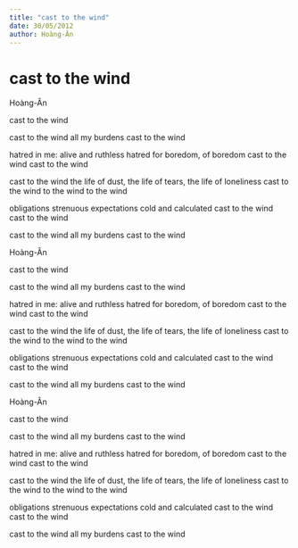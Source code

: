 ```yaml
---
title: "cast to the wind"
date: 30/05/2012
author: Hoàng-Ân
---
```


# cast to the wind

Hoàng-Ân



cast to the wind

cast to the wind
all my burdens
cast to the wind

hatred in me: alive and ruthless
hatred for boredom, of boredom
cast to the wind
cast to the wind

cast to the wind
the life of dust,
the life of tears,
the life of loneliness
cast to the wind
to the wind
to the wind

obligations
strenuous
expectations
cold and calculated
cast to the wind
cast to the wind

cast to the wind
all my burdens
cast to the wind

Hoàng-Ân



cast to the wind

cast to the wind
all my burdens
cast to the wind

hatred in me: alive and ruthless
hatred for boredom, of boredom
cast to the wind
cast to the wind

cast to the wind
the life of dust,
the life of tears,
the life of loneliness
cast to the wind
to the wind
to the wind

obligations
strenuous
expectations
cold and calculated
cast to the wind
cast to the wind

cast to the wind
all my burdens
cast to the wind

Hoàng-Ân



cast to the wind

cast to the wind
all my burdens
cast to the wind

hatred in me: alive and ruthless
hatred for boredom, of boredom
cast to the wind
cast to the wind

cast to the wind
the life of dust,
the life of tears,
the life of loneliness
cast to the wind
to the wind
to the wind

obligations
strenuous
expectations
cold and calculated
cast to the wind
cast to the wind

cast to the wind
all my burdens
cast to the wind
